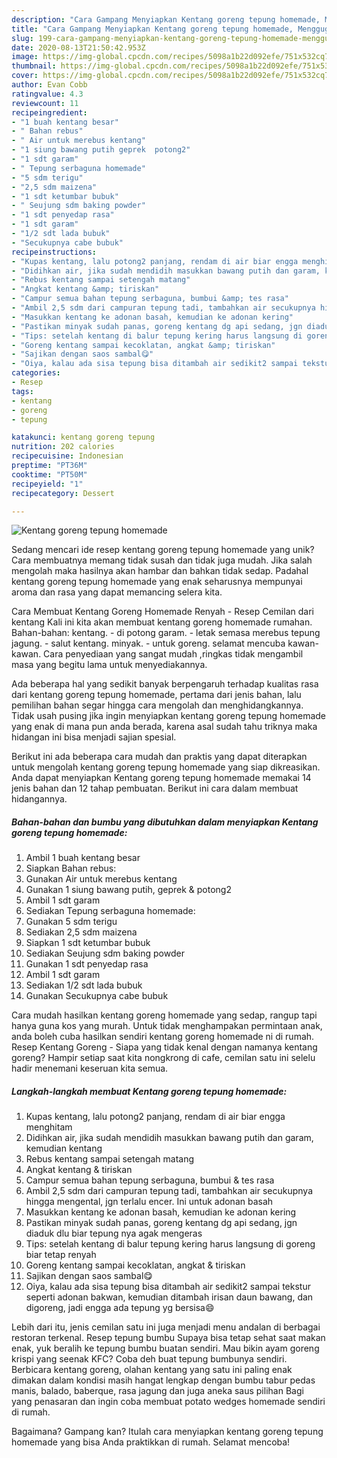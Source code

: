 ```yaml
---
description: "Cara Gampang Menyiapkan Kentang goreng tepung homemade, Menggugah Selera"
title: "Cara Gampang Menyiapkan Kentang goreng tepung homemade, Menggugah Selera"
slug: 199-cara-gampang-menyiapkan-kentang-goreng-tepung-homemade-menggugah-selera
date: 2020-08-13T21:50:42.953Z
image: https://img-global.cpcdn.com/recipes/5098a1b22d092efe/751x532cq70/kentang-goreng-tepung-homemade-foto-resep-utama.jpg
thumbnail: https://img-global.cpcdn.com/recipes/5098a1b22d092efe/751x532cq70/kentang-goreng-tepung-homemade-foto-resep-utama.jpg
cover: https://img-global.cpcdn.com/recipes/5098a1b22d092efe/751x532cq70/kentang-goreng-tepung-homemade-foto-resep-utama.jpg
author: Evan Cobb
ratingvalue: 4.3
reviewcount: 11
recipeingredient:
- "1 buah kentang besar"
- " Bahan rebus"
- " Air untuk merebus kentang"
- "1 siung bawang putih geprek  potong2"
- "1 sdt garam"
- " Tepung serbaguna homemade"
- "5 sdm terigu"
- "2,5 sdm maizena"
- "1 sdt ketumbar bubuk"
- " Seujung sdm baking powder"
- "1 sdt penyedap rasa"
- "1 sdt garam"
- "1/2 sdt lada bubuk"
- "Secukupnya cabe bubuk"
recipeinstructions:
- "Kupas kentang, lalu potong2 panjang, rendam di air biar engga menghitam"
- "Didihkan air, jika sudah mendidih masukkan bawang putih dan garam, kemudian kentang"
- "Rebus kentang sampai setengah matang"
- "Angkat kentang &amp; tiriskan"
- "Campur semua bahan tepung serbaguna, bumbui &amp; tes rasa"
- "Ambil 2,5 sdm dari campuran tepung tadi, tambahkan air secukupnya hingga mengental, jgn terlalu encer. Ini untuk adonan basah"
- "Masukkan kentang ke adonan basah, kemudian ke adonan kering"
- "Pastikan minyak sudah panas, goreng kentang dg api sedang, jgn diaduk dlu biar tepung nya agak mengeras"
- "Tips: setelah kentang di balur tepung kering harus langsung di goreng biar tetap renyah"
- "Goreng kentang sampai kecoklatan, angkat &amp; tiriskan"
- "Sajikan dengan saos sambal😋"
- "Oiya, kalau ada sisa tepung bisa ditambah air sedikit2 sampai tekstur seperti adonan bakwan, kemudian ditambah irisan daun bawang, dan digoreng, jadi engga ada tepung yg bersisa😄"
categories:
- Resep
tags:
- kentang
- goreng
- tepung

katakunci: kentang goreng tepung 
nutrition: 202 calories
recipecuisine: Indonesian
preptime: "PT36M"
cooktime: "PT50M"
recipeyield: "1"
recipecategory: Dessert

---
```



![Kentang goreng tepung homemade](https://img-global.cpcdn.com/recipes/5098a1b22d092efe/751x532cq70/kentang-goreng-tepung-homemade-foto-resep-utama.jpg)

Sedang mencari ide resep kentang goreng tepung homemade yang unik? Cara membuatnya memang tidak susah dan tidak juga mudah. Jika salah mengolah maka hasilnya akan hambar dan bahkan tidak sedap. Padahal kentang goreng tepung homemade yang enak seharusnya mempunyai aroma dan rasa yang dapat memancing selera kita.

Cara Membuat Kentang Goreng Homemade Renyah - Resep Cemilan dari kentang Kali ini kita akan membuat kentang goreng homemade rumahan. Bahan-bahan: kentang. - di potong garam. - letak semasa merebus tepung jagung. - salut kentang. minyak. - untuk goreng. selamat mencuba kawan-kawan. Cara penyediaan yang sangat mudah ,ringkas tidak mengambil masa yang begitu lama untuk menyediakannya.

Ada beberapa hal yang sedikit banyak berpengaruh terhadap kualitas rasa dari kentang goreng tepung homemade, pertama dari jenis bahan, lalu pemilihan bahan segar hingga cara mengolah dan menghidangkannya. Tidak usah pusing jika ingin menyiapkan kentang goreng tepung homemade yang enak di mana pun anda berada, karena asal sudah tahu triknya maka hidangan ini bisa menjadi sajian spesial.


Berikut ini ada beberapa cara mudah dan praktis yang dapat diterapkan untuk mengolah kentang goreng tepung homemade yang siap dikreasikan. Anda dapat menyiapkan Kentang goreng tepung homemade memakai 14 jenis bahan dan 12 tahap pembuatan. Berikut ini cara dalam membuat hidangannya.

<!--inarticleads1-->

##### Bahan-bahan dan bumbu yang dibutuhkan dalam menyiapkan Kentang goreng tepung homemade:

1. Ambil 1 buah kentang besar
1. Siapkan  Bahan rebus:
1. Gunakan  Air untuk merebus kentang
1. Gunakan 1 siung bawang putih, geprek &amp; potong2
1. Ambil 1 sdt garam
1. Sediakan  Tepung serbaguna homemade:
1. Gunakan 5 sdm terigu
1. Sediakan 2,5 sdm maizena
1. Siapkan 1 sdt ketumbar bubuk
1. Sediakan  Seujung sdm baking powder
1. Gunakan 1 sdt penyedap rasa
1. Ambil 1 sdt garam
1. Sediakan 1/2 sdt lada bubuk
1. Gunakan Secukupnya cabe bubuk


Cara mudah hasilkan kentang goreng homemade yang sedap, rangup tapi hanya guna kos yang murah. Untuk tidak menghampakan permintaan anak, anda boleh cuba hasilkan sendiri kentang goreng homemade ni di rumah. Resep Kentang Goreng - Siapa yang tidak kenal dengan namanya kentang goreng? Hampir setiap saat kita nongkrong di cafe, cemilan satu ini selelu hadir menemani keseruan kita semua. 

<!--inarticleads2-->

##### Langkah-langkah membuat Kentang goreng tepung homemade:

1. Kupas kentang, lalu potong2 panjang, rendam di air biar engga menghitam
1. Didihkan air, jika sudah mendidih masukkan bawang putih dan garam, kemudian kentang
1. Rebus kentang sampai setengah matang
1. Angkat kentang &amp; tiriskan
1. Campur semua bahan tepung serbaguna, bumbui &amp; tes rasa
1. Ambil 2,5 sdm dari campuran tepung tadi, tambahkan air secukupnya hingga mengental, jgn terlalu encer. Ini untuk adonan basah
1. Masukkan kentang ke adonan basah, kemudian ke adonan kering
1. Pastikan minyak sudah panas, goreng kentang dg api sedang, jgn diaduk dlu biar tepung nya agak mengeras
1. Tips: setelah kentang di balur tepung kering harus langsung di goreng biar tetap renyah
1. Goreng kentang sampai kecoklatan, angkat &amp; tiriskan
1. Sajikan dengan saos sambal😋
1. Oiya, kalau ada sisa tepung bisa ditambah air sedikit2 sampai tekstur seperti adonan bakwan, kemudian ditambah irisan daun bawang, dan digoreng, jadi engga ada tepung yg bersisa😄


Lebih dari itu, jenis cemilan satu ini juga menjadi menu andalan di berbagai restoran terkenal. Resep tepung bumbu Supaya bisa tetap sehat saat makan enak, yuk beralih ke tepung bumbu buatan sendiri. Mau bikin ayam goreng krispi yang seenak KFC? Coba deh buat tepung bumbunya sendiri. Berbicara kentang goreng, olahan kentang yang satu ini paling enak dimakan dalam kondisi masih hangat lengkap dengan bumbu tabur pedas manis, balado, baberque, rasa jagung dan juga aneka saus pilihan Bagi yang penasaran dan ingin coba membuat potato wedges homemade sendiri di rumah. 

Bagaimana? Gampang kan? Itulah cara menyiapkan kentang goreng tepung homemade yang bisa Anda praktikkan di rumah. Selamat mencoba!
